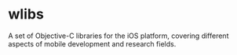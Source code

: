 wlibs
=====

A set of Objective-C libraries for the iOS platform, covering different aspects of mobile development and research fields.